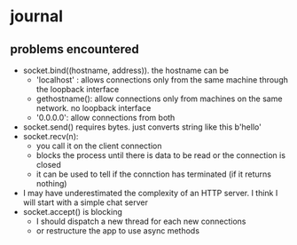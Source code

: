 # journal

## problems encountered

- socket.bind((hostname, address)). the hostname can be 
  - 'localhost' : allows connections only from the same machine through the loopback interface
  - gethostname(): allow connections only from machines on the same network. no loopback interface
  - '0.0.0.0': allow connections from both
- socket.send() requires bytes. just converts string like this b'hello'
- socket.recv(n):
  - you call it on the client connection
  - blocks the process until there is data to be read or the connection is closed
  - it can be used to tell if the connction has terminated (if it returns nothing)
- I may have underestimated the complexity of an HTTP server. I think I will start with a simple chat server
- socket.accept() is blocking
  - I should dispatch a new thread for each new connections
  - or restructure the app to use async methods
